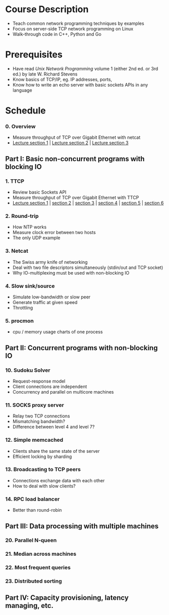 # Course Description
* Teach common network programming techniques by examples
* Focus on server-side TCP network programming on Linux
* Walk-through code in C++, Python and Go

# Prerequisites
* Have read _Unix Network Programming_ volume 1 (either 2nd ed. or 3rd ed.) by late W.&nbsp;Richard Stevens
* Know basics of TCP/IP, eg. IP addresses, ports,
* Know how to write an echo server with basic sockets APIs in any language

# Schedule

### 0. Overview
* Measure throughput of TCP over Gigabit Ethernet with netcat
* <a href="http://boolan.com/lecture/1000001028">Lecture section 1</a> |
<a href="http://boolan.com/lecture/1000001029">Lecture section 2</a> |
<a href="http://boolan.com/lecture/1000001030">Lecture section 3</a>


## Part I: Basic non-concurrent programs with blocking IO

### 1. TTCP
* Review basic Sockets API
* Measure throughput of TCP over Gigabit Ethernet with TTCP
* <a href="http://boolan.com/lecture/1000001031">Lecture section 1</a> |
<a href="http://boolan.com/lecture/1000001053">section 2</a> |
<a href="http://boolan.com/lecture/1000001054">section 3</a> |
<a href="http://boolan.com/lecture/1000001062">section 4</a> |
<a href="http://boolan.com/lecture/1000001063">section 5</a> |
<a href="http://boolan.com/lecture/1000001066">section 6</a>

### 2. Round-trip
* How NTP works
* Measure clock error between two hosts
* The only UDP example

### 3. Netcat
* The Swiss army knife of networking
* Deal with two file descriptors simultaneously (stdin/out and TCP socket)
* Why IO-multiplexing must be used with non-blocking IO

### 4. Slow sink/source
* Simulate low-bandwidth or slow peer
* Generate traffic at given speed
* Throttling

### 5. procmon
* cpu / memory usage charts of one process

## Part II: Concurrent programs with non-blocking IO

### 10. Sudoku Solver
* Request-response model
* Client connections are independent
* Concurrency and parallel on multicore machines

### 11. SOCKS proxy server
* Relay two TCP connections
* Mismatching bandwidth?
* Difference between level 4 and level 7?

### 12. Simple memcached
* Clients share the same state of the server
* Efficient locking by sharding

### 13. Broadcasting to TCP peers
* Connections exchange data with each other
* How to deal with slow clients?

### 14. RPC load balancer
* Better than round-robin

## Part III: Data processing with multiple machines
### 20. Parallel N-queen
### 21. Median across machines
### 22. Most frequent queries
### 23. Distributed sorting

## Part IV: Capacity provisioning, latency managing, etc.

